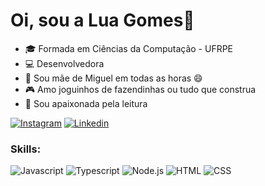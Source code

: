 # Oi, sou a Lua Gomes👋

- 🎓 Formada em Ciências da Computação - UFRPE
- 💻 Desenvolvedora
- 👦 Sou mãe de Miguel em todas as horas 😄
- 🎮 Amo joguinhos de fazendinhas ou tudo que construa
- 📖 Sou apaixonada pela leitura


[![Instagram](https://img.shields.io/badge/Instagram-E4405F?style=flat&logo=instagram&logoColor=white)](https://www.instagram.com/luannagfj18/)
[![Linkedin](https://img.shields.io/badge/LinkedIn-0077B5?style=flat&logo=linkedin)](https://www.linkedin.com/in/luannagomesfj/)


### Skills:

![Javascript](https://img.shields.io/badge/Javascript-282C34?style=flat&logo=javascript)
![Typescript](https://img.shields.io/badge/Typescript-282C34?logo=typescript)
![Node.js](https://img.shields.io/badge/Node.js-282C34?logo=node.js)
![HTML](https://img.shields.io/badge/HTML-282C34?logo=html5)
![CSS](https://img.shields.io/badge/CSS-282C34?logo=css3&logoColor=1572B6)
